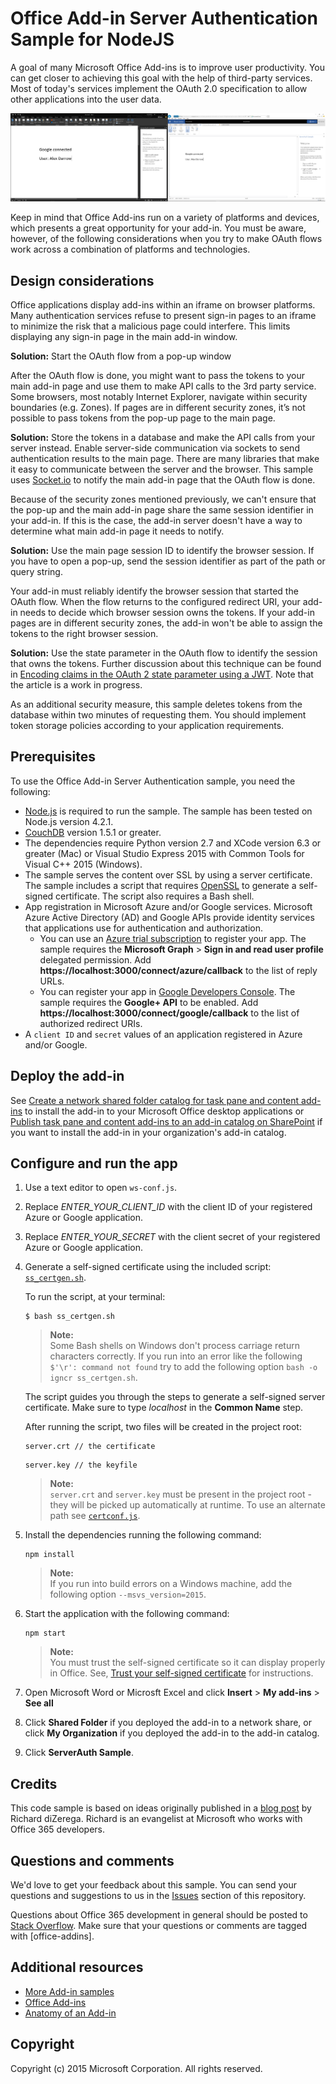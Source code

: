 # Office Add-in Server Authentication Sample for NodeJS

A goal of many Microsoft Office Add-ins is to improve user productivity. You can get closer to achieving this goal with the help of third-party services. Most of today's services implement the OAuth 2.0 specification to allow other applications into the user data.

![Office Add-in Server Authentication Sample screenshot](/readme-images/Office-Add-in-NodeJS-ServerAuth.png)

Keep in mind that Office Add-ins run on a variety of platforms and devices, which presents a great opportunity for your add-in. You must be aware, however, of the following considerations when you try to make OAuth flows work across a combination of platforms and technologies.

## Design considerations

Office applications display add-ins within an iframe on browser platforms. Many authentication services refuse to present sign-in pages to an iframe to minimize the risk that a malicious page could interfere. This limits displaying any sign-in page in the main add-in window.

**Solution:** Start the OAuth flow from a pop-up window

After the OAuth flow is done, you might want to pass the tokens to your main add-in page and use them to make API calls to the 3rd party service. 
Some browsers, most notably Internet Explorer, navigate within security boundaries (e.g. Zones). If pages are in different security zones, it’s not possible to pass tokens from the pop-up page to the main page.

**Solution:** Store the tokens in a database and make the API calls from your server instead. Enable server-side communication via sockets to send authentication results to the main page. There are many libraries that make it easy to communicate between the server and the browser. This sample uses [Socket.io](http://socket.io) to notify the main add-in page that the OAuth flow is done.

Because of the security zones mentioned previously, we can't ensure that the pop-up and the main add-in page share the same session identifier in your add-in. If this is the case, the add-in server doesn't have a way to determine what main add-in page it needs to notify.

**Solution:** Use the main page session ID to identify the browser session. If you have to open a pop-up, send the session identifier as part of the path or query string.

Your add-in must reliably identify the browser session that started the OAuth flow. When the flow returns to the configured redirect URI, your add-in needs to decide which browser session owns the tokens. If your add-in pages are in different security zones, the add-in won't be able to assign the tokens to the right browser session.

**Solution:** Use the state parameter in the OAuth flow to identify the session that owns the tokens. Further discussion about this technique can be found in [Encoding claims in the OAuth 2 state parameter using a JWT](https://tools.ietf.org/html/draft-bradley-oauth-jwt-encoded-state-04). Note that the article is a work in progress. 

As an additional security measure, this sample deletes tokens from the database within two minutes of requesting them. You should implement token storage policies according to your application requirements.

## Prerequisites

To use the Office Add-in Server Authentication sample, you need the following:

* [Node.js](https://nodejs.org/) is required to run the sample. The sample has been tested on Node.js version 4.2.1.
* [CouchDB](https://couchdb.apache.org) version 1.5.1 or greater.
* The dependencies require Python version 2.7 and XCode version 6.3 or greater (Mac) or Visual Studio Express 2015 with Common Tools for Visual C++ 2015 (Windows).
* The sample serves the content over SSL by using a server certificate. The sample includes a script that requires [OpenSSL](http://openssl.org) to generate a self-signed certificate. The script also requires a Bash shell.
* App registration in Microsoft Azure and/or Google services. Microsoft Azure Active Directory (AD) and Google APIs provide identity services that applications use for authentication and authorization.
    * You can use an [Azure trial subscription](https://account.windowsazure.com/SignUp) to register your app. The sample requires the **Microsoft Graph** > **Sign in and read user profile** delegated permission. Add **https://localhost:3000/connect/azure/callback** to the list of reply URLs.
    * You can register your app in [Google Developers Console](https://console.developers.google.com/). The sample requires the **Google+ API** to be enabled. Add **https://localhost:3000/connect/google/callback** to the list of authorized redirect URIs.
* A ```client ID``` and ```secret``` values of an application registered in Azure and/or Google.

## Deploy the add-in

See [Create a network shared folder catalog for task pane and content add-ins](https://msdn.microsoft.com/library/office/fp123503.aspx) to install the add-in to your Microsoft Office desktop applications or [Publish task pane and content add-ins to an add-in catalog on SharePoint](https://msdn.microsoft.com/library/office/fp123517.aspx) if you want to install the add-in in your organization's add-in catalog.

## Configure and run the app

1. Use a text editor to open ```ws-conf.js```.
2. Replace *ENTER_YOUR_CLIENT_ID* with the client ID of your registered Azure or Google application.
3. Replace *ENTER_YOUR_SECRET* with the client secret of your registered Azure or Google application.
4. Generate a self-signed certificate using the included script: [`ss_certgen.sh`](/ss_certgen.sh).

    To run the script, at your terminal:
    ```
    $ bash ss_certgen.sh
    ```

    > **Note:** <br />
   Some Bash shells on Windows don't process carriage return characters correctly. If you run into an error like the following ```$'\r': command not found``` try to add the following option ```bash -o igncr ss_certgen.sh```.

   The script guides you through the steps to generate a self-signed server certificate. Make sure to type *localhost* in the **Common Name** step.
   
   After running the script, two files will be created in the project root:
   ```
   server.crt // the certificate
   ```
   
   ```
   server.key // the keyfile
   ```
   
   > **Note:** <br />
   `server.crt` and `server.key` must be present in the project root - they will be picked up automatically at runtime. To use an alternate path see [`certconf.js`](/certconf.js).

5. Install the dependencies running the following command:
    ```
    npm install
    ```
    
    > **Note:** <br />
    If you run into build errors on a Windows machine, add the following option ```--msvs_version=2015```.

6. Start the application with the following command:
    ```
    npm start
    ```
    
    > **Note:** <br />
    You must trust the self-signed certificate so it can display properly in Office. See, [Trust your self-signed certificate](https://github.com/OfficeDev/Office-Add-in-NodeJS-ServerAuth/wiki/Trust-your-self-signed-certificate) for instructions.
    
7. Open Microsoft Word or Microsft Excel and click **Insert** > **My add-ins** > **See all**
8. Click **Shared Folder** if you deployed the add-in to a network share, or click **My Organization** if you deployed the add-in to the add-in catalog.
9. Click **ServerAuth Sample**.

## Credits

This code sample is based on ideas originally published in a [blog post](http://blogs.msdn.com/b/richard_dizeregas_blog/archive/2015/08/10/connecting-to-office-365-from-an-office-add-in.aspx) by Richard diZerega. Richard is an evangelist at Microsoft who works with Office 365 developers.

## Questions and comments

We'd love to get your feedback about this sample. You can send your questions and suggestions to us in the [Issues](https://github.com/OfficeDev/Office-Add-in-NodeJS-ServerAuth/issues) section of this repository.

Questions about Office 365 development in general should be posted to [Stack Overflow](http://stackoverflow.com/questions/tagged/office-addins). Make sure that your questions or comments are tagged with [office-addins].
  
## Additional resources

* [More Add-in samples](https://github.com/OfficeDev?utf8=%E2%9C%93&query=-Add-in)
* [Office Add-ins](http://msdn.microsoft.com/library/office/jj220060.aspx)
* [Anatomy of an Add-in](https://msdn.microsoft.com/library/office/jj220082.aspx#StartBuildingApps_AnatomyofApp)

## Copyright
Copyright (c) 2015 Microsoft Corporation. All rights reserved.
